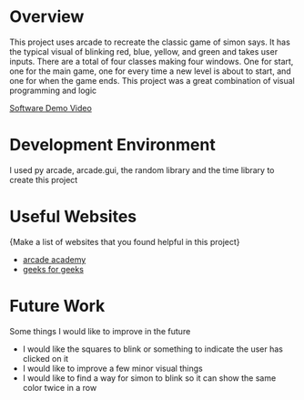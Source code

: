 # Overview

This project uses arcade to recreate the classic game of simon says. It has the typical visual of blinking red, blue, yellow, and green and takes user inputs. There are a total of four classes making four windows. One for start, one for the main game, one for every time a new level is about to start, and one for when the game ends. This project was a great combination of visual programming and logic

[Software Demo Video](https://youtu.be/4QSlyJV-Lu8)

# Development Environment

I used py arcade, arcade.gui, the random library and the time library to create this project

# Useful Websites

{Make a list of websites that you found helpful in this project}
* [arcade academy](https://api.arcade.academy/en/stable/tutorials/views/index.html)
* [geeks for geeks](https://www.geeksforgeeks.org/python-arcade-adding-buttons/)

# Future Work

Some things I would like to improve in the future
* I would like the squares to blink or something to indicate the user has clicked on it
* I would like to improve a few minor visual things
* I would like to find a way for simon to blink so it can show the same color twice in a row